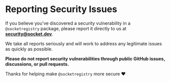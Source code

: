 # Reporting Security Issues

If you believe you've discovered a security vulnerability in a `@socketregistry`
package, please report it directly to us at **[security@socket.dev](mailto:security@socket.dev)**.

We take all reports seriously and will work to address any legitimate issues as
quickly as possible.

**Please do not report security vulnerabilities through public GitHub issues, discussions, or pull requests.**

Thanks for helping make `@socketregistry` more secure :heart:
